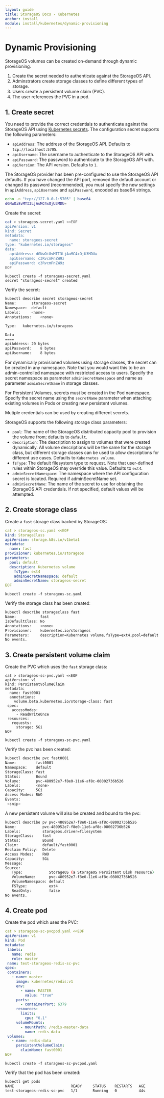```yaml
---
layout: guide
title: StorageOS Docs - Kubernetes
anchor: install
module: install/kubernetes/dynamic-provisioning
---
```


# Dynamic Provisioning

StorageOS volumes can be created on-demand through dynamic provisioning.

1. Create the secret needed to authenticate against the StorageOS API.
1. Adminstrators create storage classes to define different types of storage.
1. Users create a persistent volume claim (PVC).
1. The user references the PVC in a pod.

## 1. Create secret

You need to provide the correct credentials to authenticate against the StorageOS API
using [Kubernetes
secrets](https://kubernetes.io/docs/concepts/configuration/secret/). The
configuration secret supports the following parameters:

- `apiAddress`: The address of the StorageOS API. Defaults to `tcp://localhost:5705`.
- `apiUsername`: The username to authenticate to the StorageOS API with.
- `apiPassword`: The password to authenticate to the StorageOS API with.
- `apiVersion`: The API version. Defaults to `1`.

The StorageOS provider has been pre-configured to use the StorageOS API
defaults.  If you have changed the API port, removed the default account or
changed its password (recommended), you must specify the new settings in
`apiAddress`, `apiUsername` and `apiPassword`, encoded as base64 strings.

```bash
echo -n "tcp://127.0.0.1:5705" | base64
dGNwOi8vMTI3LjAuMC4xOjU3MDU=
```

Create the secret:

```bash
cat > storageos-secret.yaml <<EOF
apiVersion: v1
kind: Secret
metadata:
  name: storageos-secret
type: "kubernetes.io/storageos"
data:
  apiAddress: dGNwOi8vMTI3LjAuMC4xOjU3MDU=
  apiUsername: c3RvcmFnZW9z
  apiPassword: c3RvcmFnZW9z
EOF
```
```
kubectl create -f storageos-secret.yaml
secret "storageos-secret" created
```


Verify the secret:

```bash
kubectl describe secret storageos-secret
Name:		storageos-secret
Namespace:	default
Labels:		<none>
Annotations:	<none>

Type:	kubernetes.io/storageos

Data
====
apiAddress:	20 bytes
apiPassword:	8 bytes
apiUsername:	8 bytes
```

For dynamically provisioned volumes using storage classes, the secret can be
created in any namespace.  Note that you would want this to be an
admin-controlled namespace with restricted access to users. Specify the secret
namespace as parameter `adminSecretNamespace` and name as parameter
`adminSecretName` in storage classes.

For Persistent Volumes, secrets must be created in the Pod namespace.  Specify
the secret name using the `secretName` parameter when attaching existing volumes
in Pods or creating new persistent volumes.

Mutiple credentials can be used by creating different secrets.

StorageOS supports the following storage class parameters:

- `pool`: The name of the StorageOS distributed capacity pool to provision the
  volume from; defaults to `default`.
- `description`: The description to assign to volumes that were created
  dynamically.  All volume descriptions will be the same for the storage class,
  but different storage classes can be used to allow descriptions for different
  use cases.  Defaults to `Kubernetes volume`.
- `fsType`: The default filesystem type to request. Note that user-defined
  rules within StorageOS may override this value. Defaults to `ext4`.
- `adminSecretNamespace`: The namespace where the API configuration secret is
  located. Required if adminSecretName set.
- `adminSecretName`: The name of the secret to use for obtaining the StorageOS
  API credentials. If not specified, default values will be attempted.


## 2. Create storage class

Create a `fast` storage class backed by StorageOS:

```yaml
cat > storageos-sc.yaml <<EOF
kind: StorageClass
apiVersion: storage.k8s.io/v1beta1
metadata:
  name: fast
provisioner: kubernetes.io/storageos
parameters:
  pool: default
  description: Kubernetes volume
    fsType: ext4
    adminSecretNamespace: default
    adminSecretName: storageos-secret
EOF
```

```
kubectl create -f storageos-sc.yaml
```

Verify the storage class has been created:

```bash
kubectl describe storageclass fast
Name:           fast
IsDefaultClass: No
Annotations:    <none>
Provisioner:    kubernetes.io/storageos
Parameters:     description=Kubernetes volume,fsType=ext4,pool=default
No events.
```

## 3. Create persistent volume claim

Create the PVC which uses the `fast` storage class:

```
cat > storageos-sc-pvc.yaml <<EOF
apiVersion: v1
kind: PersistentVolumeClaim
metadata:
  name: fast0001
  annotations:
    volume.beta.kubernetes.io/storage-class: fast
 spec:
   accessModes:
     - ReadWriteOnce
 resources:
   requests:
     storage: 5Gi
EOF
```

```
kubectl create -f storageos-sc-pvc.yaml
```

Verify the pvc has been created:

```bash
kubectl describe pvc fast0001
Name:         fast0001
Namespace:    default
StorageClass: fast
Status:       Bound
Volume:       pvc-480952e7-f8e0-11e6-af8c-08002736b526
Labels:       <none>
Capacity:     5Gi
Access Modes: RWO
Events:
 <snip>
```

A new persistent volume will also be created and bound to the pvc:

```bash
kubectl describe pv pvc-480952e7-f8e0-11e6-af8c-08002736b526
Name:            pvc-480952e7-f8e0-11e6-af8c-08002736b526
Labels:          storageos.driver=filesystem
StorageClass:    fast
Status:          Bound
Claim:           default/fast0001
Reclaim Policy:  Delete
Access Modes:    RWO
Capacity:        5Gi
Message:
Source:
   Type:            StorageOS (a StorageOS Persistent Disk resource)
   VolumeName:      pvc-480952e7-f8e0-11e6-af8c-08002736b526
   VolumeNamespace: default
   FSType:          ext4
   ReadOnly:        false
No events.
```

## 4. Create pod

Create the pod which uses the PVC:

```yaml
cat > storageos-sc-pvcpod.yaml <<EOF
apiVersion: v1
kind: Pod
metadata:
 labels:
   name: redis
   role: master
 name: test-storageos-redis-sc-pvc
spec:
 containers:
   - name: master
     image: kubernetes/redis:v1
     env:
       - name: MASTER
         value: "true"
     ports:
       - containerPort: 6379
     resources:
       limits:
         cpu: "0.1"
     volumeMounts:
       - mountPath: /redis-master-data
         name: redis-data
 volumes:
   - name: redis-data
     persistentVolumeClaim:
       claimName: fast0001
EOF
```

```
kubectl create -f storageos-sc-pvcpod.yaml
```

Verify that the pod has been created:

```bash
kubectl get pods
NAME                          READY     STATUS    RESTARTS   AGE
test-storageos-redis-sc-pvc   1/1       Running   0          44s
```
